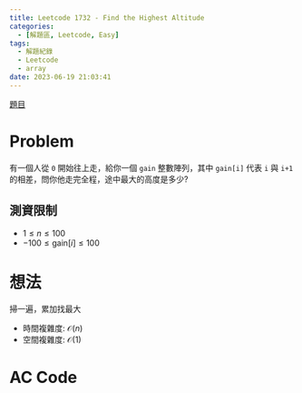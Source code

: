 ```yaml
---
title: Leetcode 1732 - Find the Highest Altitude
categories:
  - [解題區, Leetcode, Easy]
tags:
  - 解題紀錄
  - Leetcode
  - array
date: 2023-06-19 21:03:41
---
```


[題目](https://leetcode.com/problems/find-the-highest-altitude/)

# Problem

有一個人從 `0` 開始往上走，給你一個 `gain` 整數陣列，其中 `gain[i]` 代表 `i` 與 `i+1` 的相差，問你他走完全程，途中最大的高度是多少?

## 測資限制

- $1 \le n \le 100$
- $-100 \le \text{gain}[i] \le 100$

# 想法

掃一遍，累加找最大

- 時間複雜度: $\mathcal{O}(n)$
- 空間複雜度: $\mathcal{O}(1)$

# AC Code

<script src="https://emgithub.com/embed-v2.js?target=https%3A%2F%2Fgithub.com%2Froy4801%2Fsolved_problems%2Fblob%2Fmaster%2Fleetcode%2F1732.cpp%23L18-L31&style=github&type=code&showBorder=on&showLineNumbers=on&showFileMeta=on&showFullPath=on&showCopy=on"></script>
